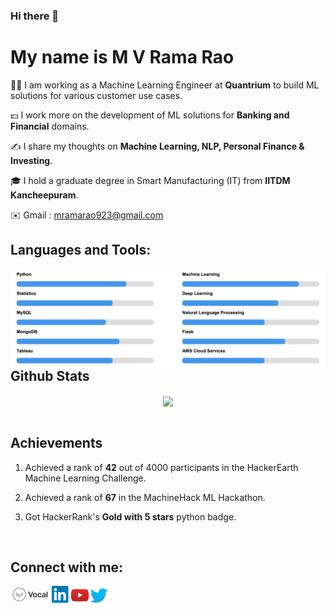 ### Hi there 👋  

# My name is M V Rama Rao

🧑‍💼 I am working as a Machine Learning Engineer at **Quantrium** to build ML solutions for various customer use cases.

💵 I work more on the development of ML solutions for **Banking and Financial** domains.

✍️ I share my thoughts on **Machine Learning, NLP, Personal Finance & Investing**.

🎓 I hold a graduate degree in Smart Manufacturing (IT) from **IITDM Kancheepuram**.

✉️ Gmail : mramarao923@gmail.com


## Languages and Tools:

<img align="left" alt="Skills" src="https://github.com/mvram123/mvram123/blob/main/Skills/Skill.png" />

<br />



## Github Stats

<div align="center"><img src="https://github-readme-stats.vercel.app/api?username=mvram123&show_icons=true&count_private=true" align="center" /></div>  

<br/>  

## Achievements

1. Achieved a rank of **42** out of 4000 participants in the HackerEarth Machine Learning Challenge.

2. Achieved a rank of **67** in the MachineHack ML Hackathon.

3. Got HackerRank's **Gold with 5 stars** python badge.

<br />

## Connect with me:

[<img align="left" alt="Vocal Media" height="27px"  src="https://github.com/mvram123/mvram123/blob/main/Logos/vocal_media.png" />][vocal]
[<img align="left" alt="LinkedIn" width="30px" src="https://github.com/mvram123/mvram123/blob/main/Logos/linkedin.png" />][linkedin]
[<img align="left" alt="YouTube" width="30px" src="https://github.com/mvram123/mvram123/blob/main/Logos/youtube.png" />][youtube]
[<img align="left" alt="Twitter" width="30px" src="https://github.com/mvram123/mvram123/blob/main/Logos/twitter.png" />][twitter]

[vocal]: https://vocal.media/authors/m-v-ramarao
[twitter]: https://twitter.com/rammv17
[youtube]: https://www.youtube.com/aijrvae
[linkedin]: https://www.linkedin.com/in/ramarao-mv

<br />

